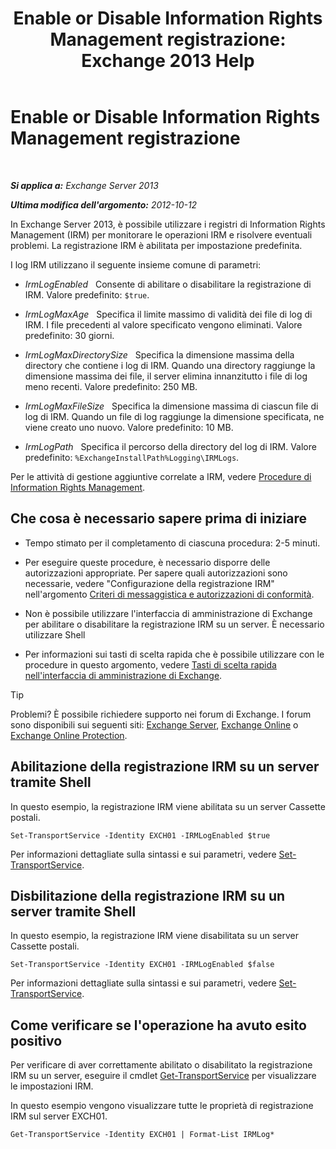 ﻿---
title: 'Enable or Disable Information Rights Management registrazione: Exchange 2013 Help'
TOCTitle: Enable or Disable Information Rights Management registrazione
ms:assetid: 6933bc65-4d98-4878-9167-0e9eaac68b6b
ms:mtpsurl: https://technet.microsoft.com/it-it/library/Ff686962(v=EXCHG.150)
ms:contentKeyID: 50480871
ms.date: 05/22/2018
mtps_version: v=EXCHG.150
ms.translationtype: MT
---

# Enable or Disable Information Rights Management registrazione

 

_**Si applica a:** Exchange Server 2013_

_**Ultima modifica dell'argomento:** 2012-10-12_

In Exchange Server 2013, è possibile utilizzare i registri di Information Rights Management (IRM) per monitorare le operazioni IRM e risolvere eventuali problemi. La registrazione IRM è abilitata per impostazione predefinita.

I log IRM utilizzano il seguente insieme comune di parametri:

  - *IrmLogEnabled*   Consente di abilitare o disabilitare la registrazione di IRM. Valore predefinito: `$true`.

  - *IrmLogMaxAge*   Specifica il limite massimo di validità dei file di log di IRM. I file precedenti al valore specificato vengono eliminati. Valore predefinito: 30 giorni.

  - *IrmLogMaxDirectorySize*   Specifica la dimensione massima della directory che contiene i log di IRM. Quando una directory raggiunge la dimensione massima dei file, il server elimina innanzitutto i file di log meno recenti. Valore predefinito: 250 MB.

  - *IrmLogMaxFileSize*   Specifica la dimensione massima di ciascun file di log di IRM. Quando un file di log raggiunge la dimensione specificata, ne viene creato uno nuovo. Valore predefinito: 10 MB.

  - *IrmLogPath*   Specifica il percorso della directory del log di IRM. Valore predefinito: `%ExchangeInstallPath%Logging\IRMLogs`.

Per le attività di gestione aggiuntive correlate a IRM, vedere [Procedure di Information Rights Management](information-rights-management-procedures-exchange-2013-help.md).

## Che cosa è necessario sapere prima di iniziare

  - Tempo stimato per il completamento di ciascuna procedura: 2-5 minuti.

  - Per eseguire queste procedure, è necessario disporre delle autorizzazioni appropriate. Per sapere quali autorizzazioni sono necessarie, vedere "Configurazione della registrazione IRM" nell'argomento [Criteri di messaggistica e autorizzazioni di conformità](messaging-policy-and-compliance-permissions-exchange-2013-help.md).

  - Non è possibile utilizzare l'interfaccia di amministrazione di Exchange per abilitare o disabilitare la registrazione IRM su un server. È necessario utilizzare Shell

  - Per informazioni sui tasti di scelta rapida che è possibile utilizzare con le procedure in questo argomento, vedere [Tasti di scelta rapida nell'interfaccia di amministrazione di Exchange](keyboard-shortcuts-in-the-exchange-admin-center-exchange-online-protection-help.md).


> [!TIP]
> Problemi? È possibile richiedere supporto nei forum di Exchange. I forum sono disponibili sui seguenti siti: <A href="https://go.microsoft.com/fwlink/p/?linkid=60612">Exchange Server</A>, <A href="https://go.microsoft.com/fwlink/p/?linkid=267542">Exchange Online</A> o <A href="https://go.microsoft.com/fwlink/p/?linkid=285351">Exchange Online Protection</A>.



## Abilitazione della registrazione IRM su un server tramite Shell

In questo esempio, la registrazione IRM viene abilitata su un server Cassette postali.

    Set-TransportService -Identity EXCH01 -IRMLogEnabled $true

Per informazioni dettagliate sulla sintassi e sui parametri, vedere [Set-TransportService](https://technet.microsoft.com/it-it/library/jj215682\(v=exchg.150\)).

## Disbilitazione della registrazione IRM su un server tramite Shell

In questo esempio, la registrazione IRM viene disabilitata su un server Cassette postali.

    Set-TransportService -Identity EXCH01 -IRMLogEnabled $false

Per informazioni dettagliate sulla sintassi e sui parametri, vedere [Set-TransportService](https://technet.microsoft.com/it-it/library/jj215682\(v=exchg.150\)).

## Come verificare se l'operazione ha avuto esito positivo

Per verificare di aver correttamente abilitato o disabilitato la registrazione IRM su un server, eseguire il cmdlet [Get-TransportService](https://technet.microsoft.com/it-it/library/jj215746\(v=exchg.150\)) per visualizzare le impostazioni IRM.

In questo esempio vengono visualizzare tutte le proprietà di registrazione IRM sul server EXCH01.

    Get-TransportService -Identity EXCH01 | Format-List IRMLog*


